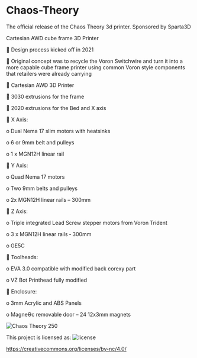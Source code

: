 # Chaos-Theory
The official release of the Chaos Theory 3d printer.
Sponsored by Sparta3D

Cartesian AWD cube frame 3D Printer

 Design process kicked off in 2021


 Original concept was to recycle the Voron Switchwire and turn it into a more capable cube frame printer
using common Voron style components that retailers were already carrying


 Cartesian AWD 3D Printer


 3030 extrusions for the frame


 2020 extrusions for the Bed and X axis


 X Axis:  


o Dual Nema 17 slim motors with heatsinks


o 6 or 9mm belt and pulleys


o 1 x MGN12H linear rail 


 Y Axis:

o Quad Nema 17 motors

o Two 9mm belts and pulleys

o 2x MGN12H linear rails – 300mm

 Z Axis:

o Triple integrated Lead Screw stepper motors from Voron Trident

o 3 x MGN12H linear rails ‐ 300mm

o GE5C  

 Toolheads:

o EVA 3.0 compatible with modified back corexy part

o VZ Bot Printhead fully modified

 Enclosure:

o 3mm Acrylic and ABS Panels

o MagneƟc removable door – 24 12x3mm magnets

![Chaos Theory 250](https://github.com/the0ry/Chaos-Theory/assets/17616022/100e6d37-e0b1-478f-9e50-5da0c38921a7)


This project is licensed as:
![license](https://github.com/the0ry/Chaos-Theory/assets/17616022/495e63a6-cbae-447d-8219-15221d0686e5)

https://creativecommons.org/licenses/by-nc/4.0/
